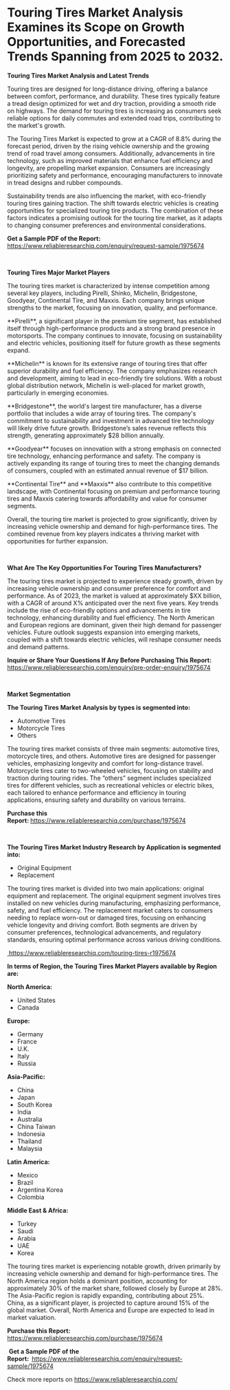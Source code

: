 <p><h1>Touring Tires Market Analysis Examines its Scope on Growth Opportunities, and Forecasted Trends Spanning from 2025 to 2032.</h1></p><p><strong>Touring Tires Market Analysis and Latest Trends</strong></p>
<p><p>Touring tires are designed for long-distance driving, offering a balance between comfort, performance, and durability. These tires typically feature a tread design optimized for wet and dry traction, providing a smooth ride on highways. The demand for touring tires is increasing as consumers seek reliable options for daily commutes and extended road trips, contributing to the market's growth.</p><p>The Touring Tires Market is expected to grow at a CAGR of 8.8% during the forecast period, driven by the rising vehicle ownership and the growing trend of road travel among consumers. Additionally, advancements in tire technology, such as improved materials that enhance fuel efficiency and longevity, are propelling market expansion. Consumers are increasingly prioritizing safety and performance, encouraging manufacturers to innovate in tread designs and rubber compounds.</p><p>Sustainability trends are also influencing the market, with eco-friendly touring tires gaining traction. The shift towards electric vehicles is creating opportunities for specialized touring tire products. The combination of these factors indicates a promising outlook for the touring tire market, as it adapts to changing consumer preferences and environmental considerations.</p></p>
<p><strong>Get a Sample PDF of the Report:&nbsp;</strong> <a href="https://www.reliableresearchiq.com/enquiry/request-sample/1975674?utm_campaign=2315&utm_medium=2&utm_source=Github&utm_content=ia&utm_term=30032025&utm_id=touring-tires">https://www.reliableresearchiq.com/enquiry/request-sample/1975674</a></p>
<p>&nbsp;</p>
<p><strong>Touring Tires Major Market Players</strong></p>
<p><p>The touring tires market is characterized by intense competition among several key players, including Pirelli, Shinko, Michelin, Bridgestone, Goodyear, Continental Tire, and Maxxis. Each company brings unique strengths to the market, focusing on innovation, quality, and performance.</p><p>**Pirelli**, a significant player in the premium tire segment, has established itself through high-performance products and a strong brand presence in motorsports. The company continues to innovate, focusing on sustainability and electric vehicles, positioning itself for future growth as these segments expand.</p><p>**Michelin** is known for its extensive range of touring tires that offer superior durability and fuel efficiency. The company emphasizes research and development, aiming to lead in eco-friendly tire solutions. With a robust global distribution network, Michelin is well-placed for market growth, particularly in emerging economies.</p><p>**Bridgestone**, the world's largest tire manufacturer, has a diverse portfolio that includes a wide array of touring tires. The company's commitment to sustainability and investment in advanced tire technology will likely drive future growth. Bridgestone’s sales revenue reflects this strength, generating approximately $28 billion annually.</p><p>**Goodyear** focuses on innovation with a strong emphasis on connected tire technology, enhancing performance and safety. The company is actively expanding its range of touring tires to meet the changing demands of consumers, coupled with an estimated annual revenue of $17 billion.</p><p>**Continental Tire** and **Maxxis** also contribute to this competitive landscape, with Continental focusing on premium and performance touring tires and Maxxis catering towards affordability and value for consumer segments.</p><p>Overall, the touring tire market is projected to grow significantly, driven by increasing vehicle ownership and demand for high-performance tires. The combined revenue from key players indicates a thriving market with opportunities for further expansion.</p></p>
<p>&nbsp;</p>
<p><strong>What Are The Key Opportunities For Touring Tires Manufacturers?</strong></p>
<p><p>The touring tires market is projected to experience steady growth, driven by increasing vehicle ownership and consumer preference for comfort and performance. As of 2023, the market is valued at approximately $XX billion, with a CAGR of around X% anticipated over the next five years. Key trends include the rise of eco-friendly options and advancements in tire technology, enhancing durability and fuel efficiency. The North American and European regions are dominant, given their high demand for passenger vehicles. Future outlook suggests expansion into emerging markets, coupled with a shift towards electric vehicles, will reshape consumer needs and demand patterns.</p></p>
<p><strong>Inquire or Share Your Questions If Any Before Purchasing This Report:</strong> <a href="https://www.reliableresearchiq.com/enquiry/pre-order-enquiry/1975674?utm_campaign=2315&utm_medium=2&utm_source=Github&utm_content=ia&utm_term=30032025&utm_id=touring-tires">https://www.reliableresearchiq.com/enquiry/pre-order-enquiry/1975674</a></p>
<p>&nbsp;</p>
<p><strong>Market Segmentation</strong></p>
<p><strong>The Touring Tires Market Analysis by types is segmented into:</strong></p>
<p><ul><li>Automotive Tires</li><li>Motorcycle Tires</li><li>Others</li></ul></p>
<p><p>The touring tires market consists of three main segments: automotive tires, motorcycle tires, and others. Automotive tires are designed for passenger vehicles, emphasizing longevity and comfort for long-distance travel. Motorcycle tires cater to two-wheeled vehicles, focusing on stability and traction during touring rides. The “others” segment includes specialized tires for different vehicles, such as recreational vehicles or electric bikes, each tailored to enhance performance and efficiency in touring applications, ensuring safety and durability on various terrains.</p></p>
<p><strong>Purchase this Report:&nbsp;</strong><a href="https://www.reliableresearchiq.com/purchase/1975674?utm_campaign=2315&utm_medium=2&utm_source=Github&utm_content=ia&utm_term=30032025&utm_id=touring-tires">https://www.reliableresearchiq.com/purchase/1975674</a></p>
<p>&nbsp;</p>
<p><strong>The Touring Tires Market Industry Research by Application is segmented into:</strong></p>
<p><ul><li>Original Equipment</li><li>Replacement</li></ul></p>
<p><p>The touring tires market is divided into two main applications: original equipment and replacement. The original equipment segment involves tires installed on new vehicles during manufacturing, emphasizing performance, safety, and fuel efficiency. The replacement market caters to consumers needing to replace worn-out or damaged tires, focusing on enhancing vehicle longevity and driving comfort. Both segments are driven by consumer preferences, technological advancements, and regulatory standards, ensuring optimal performance across various driving conditions.</p></p>
<p><a href="https://www.reliableresearchiq.com/touring-tires-r1975674?utm_campaign=2315&utm_medium=2&utm_source=Github&utm_content=ia&utm_term=30032025&utm_id=touring-tires">&nbsp;https://www.reliableresearchiq.com/touring-tires-r1975674</a></p>
<p><strong>In terms of Region, the Touring Tires Market Players available by Region are:</strong></p>
<p>
    <p> <strong> North America: </strong>
        <ul>
            <li>United States</li>
            <li>Canada</li>
        </ul>
        </p> 
    <p> <strong> Europe: </strong>
        <ul>
            <li>Germany</li>
            <li>France</li>
            <li>U.K.</li>
            <li>Italy</li>
            <li>Russia</li>
        </ul>
        </p> 
    <p> <strong> Asia-Pacific: </strong>
        <ul>
            <li>China</li>
            <li>Japan</li>
            <li>South Korea</li>
            <li>India</li>
            <li>Australia</li>
            <li>China Taiwan</li>
            <li>Indonesia</li>
            <li>Thailand</li>
            <li>Malaysia</li>
        </ul>
        </p> 
    <p> <strong> Latin America: </strong>
        <ul>
            <li>Mexico</li>
            <li>Brazil</li>
            <li>Argentina Korea</li>
            <li>Colombia</li>
        </ul>
        </p> 
    <p> <strong> Middle East & Africa: </strong>
        <ul>
            <li>Turkey</li>
            <li>Saudi</li>
            <li>Arabia</li>
            <li>UAE</li>
            <li>Korea</li>
        </ul>
    </p>
    </p>
<p><p>The touring tires market is experiencing notable growth, driven primarily by increasing vehicle ownership and demand for high-performance tires. The North America region holds a dominant position, accounting for approximately 30% of the market share, followed closely by Europe at 28%. The Asia-Pacific region is rapidly expanding, contributing about 25%. China, as a significant player, is projected to capture around 15% of the global market. Overall, North America and Europe are expected to lead in market valuation.</p></p>
<p><strong>Purchase this Report: </strong><a href="https://www.reliableresearchiq.com/purchase/1975674?utm_campaign=2315&utm_medium=2&utm_source=Github&utm_content=ia&utm_term=30032025&utm_id=touring-tires">https://www.reliableresearchiq.com/purchase/1975674</a></p>
<p>&nbsp;<strong>Get a Sample PDF of the Report:&nbsp;&nbsp;</strong><a href="https://www.reliableresearchiq.com/enquiry/request-sample/1975674?utm_campaign=2315&utm_medium=2&utm_source=Github&utm_content=ia&utm_term=30032025&utm_id=touring-tires">https://www.reliableresearchiq.com/enquiry/request-sample/1975674</a></p>
<p><strong></strong></p>
<p>Check more reports on <a href="https://www.reliableresearchiq.com/?utm_campaign=2315&utm_medium=2&utm_source=Github&utm_content=ia&utm_term=30032025&utm_id=touring-tires">https://www.reliableresearchiq.com/</a></p>